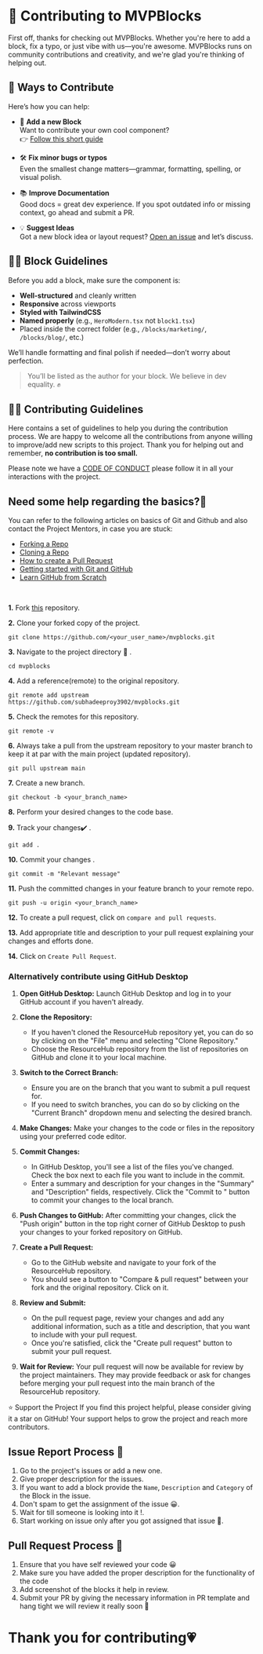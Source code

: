 # 🧱 Contributing to MVPBlocks

First off, thanks for checking out MVPBlocks. Whether you're here to add a block, fix a typo, or just vibe with us—you're awesome. MVPBlocks runs on community contributions and creativity, and we're glad you're thinking of helping out.

## 🤝 Ways to Contribute

Here’s how you can help:

- 🧱 **Add a new Block**  
  Want to contribute your own cool component?  
  👉 [Follow this short guide](https://blocks.mvp-subha.me/docs/add-a-block)

- 🛠 **Fix minor bugs or typos**  
  Even the smallest change matters—grammar, formatting, spelling, or visual polish.

- 📚 **Improve Documentation**  
  Good docs = great dev experience. If you spot outdated info or missing context, go ahead and submit a PR.

- 💡 **Suggest Ideas**  
  Got a new block idea or layout request? [Open an issue](https://github.com/subhadeeproy3902/mvpblocks/issues) and let’s discuss.

## 🧑‍🎨 Block Guidelines

Before you add a block, make sure the component is:

- **Well-structured** and cleanly written
- **Responsive** across viewports
- **Styled with TailwindCSS**
- **Named properly** (e.g., `HeroModern.tsx` not `block1.tsx`)
- Placed inside the correct folder (e.g., `/blocks/marketing/`, `/blocks/blog/`, etc.)

We’ll handle formatting and final polish if needed—don’t worry about perfection.

> You’ll be listed as the author for your block. We believe in dev equality. ✊

## 🧑‍🎨 Contributing Guidelines

Here contains a set of guidelines to help you during the contribution process.
We are happy to welcome all the contributions from anyone willing to improve/add new scripts to this project.
Thank you for helping out and remember, **no contribution is too small.**

Please note we have a [CODE OF CONDUCT](CODE_OF_CONDUCT.md)  please follow it in all your interactions with the project.

## Need some help regarding the basics?🤔


You can refer to the following articles on basics of Git and Github and also contact the Project Mentors,
in case you are stuck:

- [Forking a Repo](https://help.github.com/en/github/getting-started-with-github/fork-a-repo)
- [Cloning a Repo](https://help.github.com/en/desktop/contributing-to-projects/creating-an-issue-or-pull-request)
- [How to create a Pull Request](https://opensource.com/article/19/7/create-pull-request-github)
- [Getting started with Git and GitHub](https://towardsdatascience.com/getting-started-with-git-and-github-6fcd0f2d4ac6)
- [Learn GitHub from Scratch](https://docs.github.com/en/get-started/start-your-journey/git-and-github-learning-resources)

<br>

**1.** Fork [this](https://github.com/subhadeeproy3902/mvpblocks.git) repository.

**2.** Clone your forked copy of the project.

```
git clone https://github.com/<your_user_name>/mvpblocks.git
```

**3.** Navigate to the project directory :file_folder: .

```
cd mvpblocks
```

**4.** Add a reference(remote) to the original repository.

```
git remote add upstream https://github.com/subhadeeproy3902/mvpblocks.git
```

**5.** Check the remotes for this repository.

```
git remote -v
```

**6.** Always take a pull from the upstream repository to your master branch to keep it at par with the main project (updated repository).

```
git pull upstream main
```

**7.** Create a new branch.

```
git checkout -b <your_branch_name>
```

**8.** Perform your desired changes to the code base.

**9.** Track your changes:heavy_check_mark: .

```
git add .
```

**10.** Commit your changes .

```
git commit -m "Relevant message"
```

**11.** Push the committed changes in your feature branch to your remote repo.

```
git push -u origin <your_branch_name>
```

**12.** To create a pull request, click on `compare and pull requests`.

**13.** Add appropriate title and description to your pull request explaining your changes and efforts done.

**14.** Click on `Create Pull Request`.

### Alternatively contribute using GitHub Desktop

1. **Open GitHub Desktop:**
   Launch GitHub Desktop and log in to your GitHub account if you haven't already.

2. **Clone the Repository:**
   - If you haven't cloned the ResourceHub repository yet, you can do so by clicking on the "File" menu and selecting "Clone Repository."
   - Choose the ResourceHub repository from the list of repositories on GitHub and clone it to your local machine.

3. **Switch to the Correct Branch:**
   - Ensure you are on the branch that you want to submit a pull request for.
   - If you need to switch branches, you can do so by clicking on the "Current Branch" dropdown menu and selecting the desired branch.

4. **Make Changes:**
   Make your changes to the code or files in the repository using your preferred code editor.

5. **Commit Changes:**
   - In GitHub Desktop, you'll see a list of the files you've changed. Check the box next to each file you want to include in the commit.
   - Enter a summary and description for your changes in the "Summary" and "Description" fields, respectively. Click the "Commit to <branch-name>" button to commit your changes to the local branch.

6. **Push Changes to GitHub:**
   After committing your changes, click the "Push origin" button in the top right corner of GitHub Desktop to push your changes to your forked repository on GitHub.

7. **Create a Pull Request:**
   - Go to the GitHub website and navigate to your fork of the ResourceHub repository.
   - You should see a button to "Compare & pull request" between your fork and the original repository. Click on it.

8. **Review and Submit:**
   - On the pull request page, review your changes and add any additional information, such as a title and description, that you want to include with your pull request.
   - Once you're satisfied, click the "Create pull request" button to submit your pull request.

9. **Wait for Review:**
    Your pull request will now be available for review by the project maintainers. They may provide feedback or ask for changes before merging your pull request into the main branch of the ResourceHub repository.

⭐️ Support the Project
If you find this project helpful, please consider giving it a star on GitHub! Your support helps to grow the project and reach more contributors.

## **Issue Report Process 📌**

1. Go to the project's issues or add a new one.
2. Give proper description for the issues.
3. If you want to add a block provide the `Name`, `Description` and `Category` of the Block in the issue.
4. Don't spam to get the assignment of the issue 😀.
5. Wait for till someone is looking into it !.
6. Start working on issue only after you got assigned that issue 🚀.

## Pull Request Process 🚀

1. Ensure that you have self reviewed your code 😀
2. Make sure you have added the proper description for the functionality of the code
3. Add screenshot of the blocks it help in review.
4. Submit your PR by giving the necessary information in PR template and hang tight we will review it really soon 🚀

# **Thank you for contributing💗** 